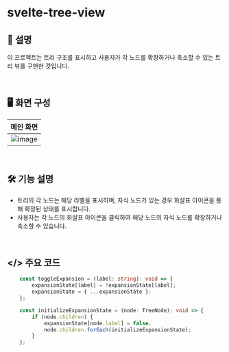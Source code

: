 # svelte-tree-view

## 💬 설명

이 프로젝트는 트리 구조를 표시하고 사용자가 각 노드를 확장하거나 축소할 수 있는 트리 뷰를 구현한 것입니다.

&nbsp;

## 🖥️ 화면 구성

| 메인 화면 |
|:----:|
| ![image](https://github.com/kmseunh/svelte-projects/assets/105186724/a80dbe54-c696-4b7e-8f81-e78639419a55) |

&nbsp;

## 🛠️ 기능 설명

- 트리의 각 노드는 해당 라벨을 표시하며, 자식 노드가 있는 경우 화살표 아이콘을 통해 확장된 상태를 표시합니다.
- 사용자는 각 노드의 화살표 아이콘을 클릭하여 해당 노드의 자식 노드를 확장하거나 축소할 수 있습니다.

&nbsp;

## </> 주요 코드

```ts
    const toggleExpansion = (label: string): void => {
        expansionState[label] = !expansionState[label];
        expansionState = { ...expansionState };
    };

    const initializeExpansionState = (node: TreeNode): void => {
        if (node.children) {
            expansionState[node.label] = false;
            node.children.forEach(initializeExpansionState);
        }
    };
```
